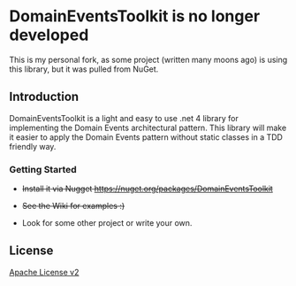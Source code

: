 # DomainEventsToolkit is no longer developed

This is my personal fork, as some project (written many moons ago) is using this library, but it was pulled from NuGet.

## Introduction

DomainEventsToolkit is a light and easy to use .net 4 library for implementing the Domain Events architectural pattern. This library will make it easier to apply the Domain Events pattern without static classes in a TDD friendly way.

### Getting Started

*  ~~Install it via Nugget https://nuget.org/packages/DomainEventsToolkit~~
*  ~~See the Wiki for examples :)~~

*  Look for some other project or write your own.

## License

[Apache License v2](http://www.apache.org/licenses/LICENSE-2.0.html)
